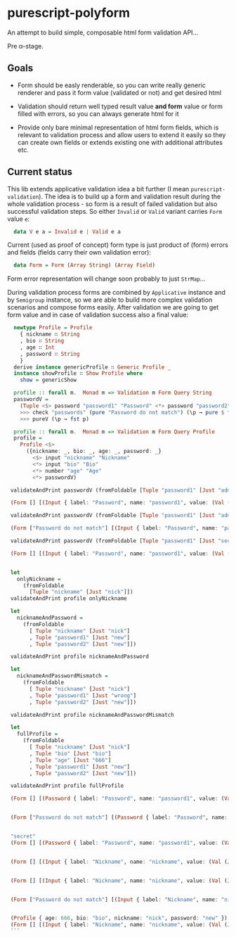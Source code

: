 # purescript-polyform

An attempt to build simple, composable html form validation API... 

Pre α-stage.

## Goals

  * Form should be easly renderable, so you can write really generic renderer and pass it form value (validated or not) and get desired html

  * Validation should return well typed result value __and form__ value or form filled with errors, so you can always generate html for it

  * Provide only bare minimal representation of html form fields, which is relevant to validation process and allow users to extend it easily so they can create own fields or extends existing one with additional attributes etc.


## Current status

This lib extends applicative validation idea a bit further (I mean `purescript-validation`). The idea is to build up a form and validation result during the whole validation process - so form is a result of failed validation but also successful validation steps. So either `Invalid` or `Valid` variant carries `Form` value `e`:

  ```purescript
    data V e a = Invalid e | Valid e a
  ```

Current (used as proof of concept) form type is just product of (form) errors and fields (fields carry their own validation error):


  ```purescript
    data Form = Form (Array String) (Array Field)
  ```

Form error representation will change soon probably to just `StrMap`...

During validation process forms are combined by `Applicative` instance and by `Semigroup` instance, so we are able to build more complex validation scenarios and compose forms easily.
After validation we are going to get form value and in case of validation success also a final value:

  ```purescript
    newtype Profile = Profile
      { nickname ∷ String
      , bio ∷ String
      , age ∷ Int
      , password ∷ String
      }
    derive instance genericProfile ∷ Generic Profile _
    instance showProfile ∷ Show Profile where
      show = genericShow

    profile :: forall m.  Monad m => Validation m Form Query String
    passwordV =
      (Tuple <$> password "password1" "Password" <*> password "password2" "Password (repeat)")
      >>> check "passwords" (pure "Password do not match") (\p → pure $ fst p == snd p)
      >>> pureV (\p → fst p)

    profile :: forall m.  Monad m => Validation m Form Query Profile
    profile =
      Profile <$>
        ({nickname: _, bio: _, age: _, password: _}
          <$> input "nickname" "Nickname"
          <*> input "bio" "Bio"
          <*> number "age" "Age"
          <*> passwordV)
   ```

   ``` purescript
    validateAndPrint passwordV (fromFoldable [Tuple "password1" [Just "admin"]])

    (Form [] [(Input { label: "Password", name: "password1", value: (Val (Just "admin")) }),(Input { label: "Password (repeat)", name: "password2", value: (Err "Appropriate error message..." "") })])

    validateAndPrint passwordV (fromFoldable [Tuple "password1" [Just "admin"], Tuple "password2" [Just "pass"]])

    (Form ["Password do not match"] [(Input { label: "Password", name: "password1", value: (Val (Just "admin")) }),(Input { label: "Password (repeat)", name: "password2", value: (Val (Just "pass")) })])

    validateAndPrint passwordV (fromFoldable [Tuple "password1" [Just "secret"], Tuple "password2" [Just "secret"]])

    (Form [] [(Input { label: "Password", name: "password1", value: (Val (Just "secret")) }),(Input { label: "Password (repeat)", name: "password2", value: (Val (Just "secret")) })])


    let
      onlyNickname =
        (fromFoldable
          [Tuple "nickname" [Just "nick"]])
    validateAndPrint profile onlyNickname

    let
      nicknameAndPassword =
        (fromFoldable
          [ Tuple "nickname" [Just "nick"]
          , Tuple "password1" [Just "new"]
          , Tuple "password2" [Just "new"]])

    validateAndPrint profile nicknameAndPassword

    let
      nicknameAndPasswordMismatch =
        (fromFoldable
          [ Tuple "nickname" [Just "nick"]
          , Tuple "password1" [Just "wrong"]
          , Tuple "password2" [Just "new"]])

    validateAndPrint profile nicknameAndPasswordMismatch

    let
      fullProfile =
        (fromFoldable
          [ Tuple "nickname" [Just "nick"]
          , Tuple "bio" [Just "bio"]
          , Tuple "age" [Just "666"]
          , Tuple "password1" [Just "new"]
          , Tuple "password2" [Just "new"]])

    validateAndPrint profile fullProfile

    (Form [] [(Password { label: "Password", name: "password1", value: (Val (Just "admin")) }),(Password { label: "Password (repeat)", name: "password2", value: (Err "Appropriate error message..." "") })])


    (Form ["Password do not match"] [(Password { label: "Password", name: "password1", value: (Val (Just "admin")) }),(Password { label: "Password (repeat)", name: "password2", value: (Val (Just "pass")) })])


    "secret"
    (Form [] [(Password { label: "Password", name: "password1", value: (Val (Just "secret")) }),(Password { label: "Password (repeat)", name: "password2", value: (Val (Just "secret")) })])


    (Form [] [(Input { label: "Nickname", name: "nickname", value: (Val (Just "nick")) }),(Input { label: "Bio", name: "bio", value: (Err "Appropriate error message..." "") }),(Number { label: "Age", name: "age", value: (Err "Appropriate error message..." "") }),(Password { label: "Password", name: "password1", value: (Err "Appropriate error message..." "") }),(Password { label: "Password (repeat)", name: "password2", value: (Err "Appropriate error message..." "") })])


    (Form [] [(Input { label: "Nickname", name: "nickname", value: (Val (Just "nick")) }),(Input { label: "Bio", name: "bio", value: (Err "Appropriate error message..." "") }),(Number { label: "Age", name: "age", value: (Err "Appropriate error message..." "") }),(Password { label: "Password", name: "password1", value: (Val (Just "new")) }),(Password { label: "Password (repeat)", name: "password2", value: (Val (Just "new")) })])


    (Form ["Password do not match"] [(Input { label: "Nickname", name: "nickname", value: (Val (Just "nick")) }),(Input { label: "Bio", name: "bio", value: (Err "Appropriate error message..." "") }),(Number { label: "Age", name: "age", value: (Err "Appropriate error message..." "") }),(Password { label: "Password", name: "password1", value: (Val (Just "wrong")) }),(Password { label: "Password (repeat)", name: "password2", value: (Val (Just "new")) })])


    (Profile { age: 666, bio: "bio", nickname: "nick", password: "new" })
    (Form [] [(Input { label: "Nickname", name: "nickname", value: (Val (Just "nick")) }),(Input { label: "Bio", name: "bio", value: (Val (Just "bio")) }),(Number { label: "Age", name: "age", value: (Val (Just 666)) }),(Password { label: "Password", name: "password1", value: (Val (Just "new")) }),(Password { label: "Password (repeat)", name: "password2", value: (Val (Just "new")) })])
    ```
